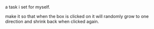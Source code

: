a task i set for myself.

make it so that when the box is clicked on it will randomly grow to one direction and shrink back when clicked again.